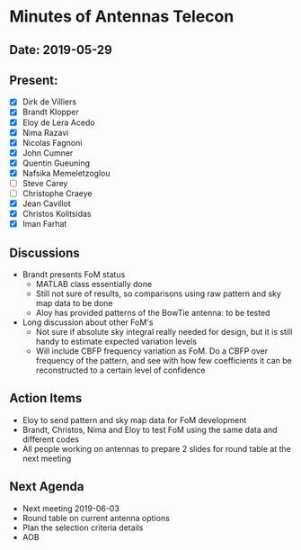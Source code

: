 # Minutes of Antennas Telecon
## Date: 2019-05-29
## Present: 
- [x] Dirk de Villiers
- [x] Brandt Klopper
- [x] Eloy de Lera Acedo
- [x] Nima Razavi
- [x] Nicolas Fagnoni
- [x] John Cumner
- [x] Quentin Gueuning
- [x] Nafsika Memeletzoglou
- [ ] Steve Carey
- [ ] Christophe Craeye
- [x] Jean Cavillot
- [x] Christos Kolitsidas
- [x] Iman Farhat

## Discussions
- Brandt presents FoM status
    - MATLAB class essentially done
    - Still not sure of results, so comparisons using raw pattern and sky map data to be done
    - Aloy has provided patterns of the BowTie antenna: to be tested
- Long discussion about other FoM's
    - Not sure if absolute sky integral really needed for design, but it is still handy to estimate expected variation levels
    - Will include CBFP frequency variation as FoM. Do a CBFP over frequency of the pattern, and see with how few coefficients it can be reconstructed to a certain level of confidence

## Action Items
- Eloy to send pattern and sky map data for FoM development
- Brandt, Christos, Nima and Eloy to test FoM using the same data and different codes
- All people working on antennas to prepare 2 slides for round table at the next meeting

## Next Agenda
- Next meeting 2019-06-03
- Round table on current antenna options
- Plan the selection criteria details
- AOB
